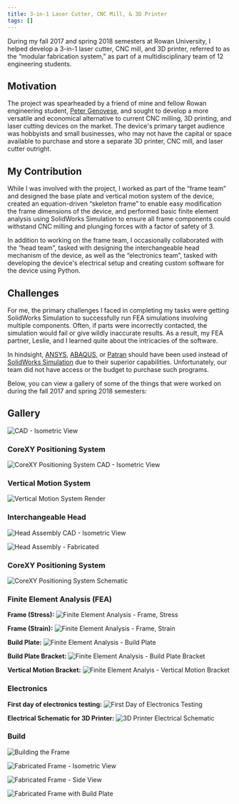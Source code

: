 ```yaml
---
title: 3-in-1 Laser Cutter, CNC Mill, & 3D Printer
tags: []
---
```


During my fall 2017 and spring 2018 semesters at Rowan University, I helped develop a 3-in-1 laser cutter, CNC mill, and 3D printer, referred to as the “modular fabrication system,” as part of a multidisciplinary team of 12 engineering students.

## Motivation
The project was spearheaded by a friend of mine and fellow Rowan engineering student, [Peter Genovese](https://www.linkedin.com/in/peter-genovese-iv-424b82105/), and sought to develop a more versatile and economical alternative to current CNC milling, 3D printing, and laser cutting devices on the market. The device's primary target audience was hobbyists and small businesses, who may not have the capital or space available to purchase and store a separate 3D printer, CNC mill, and laser cutter outright.

## My Contribution
While I was involved with the project, I worked as part of the “frame team” and designed the base plate and vertical motion system of the device, created an equation-driven “skeleton frame” to enable easy modification the frame dimensions of the device, and performed basic finite element analysis using SolidWorks Simulation to ensure all frame components could withstand CNC milling and plunging forces with a factor of safety of 3.

In addition to working on the frame team, I occasionally collaborated with the “head team”, tasked with designing the interchangeable head mechanism of the device, as well as the “electronics team”, tasked with developing the device's electrical setup and creating custom software for the device using Python.

## Challenges
For me, the primary challenges I faced in completing my tasks were getting SolidWorks Simulation to successfully run FEA simulations involving multiple components. Often, if parts were incorrectly contacted, the simulation would fail or give wildly inaccurate results. As a result, my FEA partner, Leslie, and I learned quite about the intricacies of the software.

In hindsight, [ANSYS](https://www.ansys.com/), [ABAQUS](https://www.3ds.com/products-services/simulia/products/abaqus/), or [Patran](https://hexagon.com/products/patran) should have been used instead of [SolidWorks Simulation](https://www.solidworks.com/product/solidworks-simulation) due to their superior capabilities. Unfortunately, our team did not have access or the budget to purchase such programs.

Below, you can view a gallery of some of the things that were worked on during the fall 2017 and spring 2018 semesters:

## Gallery

![CAD - Isometric View](3-in-1-laser-cutter-cnc-mill-3d-printer-cad-isometric-view.jpg)

### CoreXY Positioning System
![CoreXY Positioning System CAD - Isometric View](3-in-1-laser-cutter-cnc-mill-3d-printer-cad-core-xy-positioning-system-isometric-view.jpg)

### Vertical Motion System
![Vertical Motion System Render](3-in-1-laser-cutter-cnc-mill-3d-printer-render-vertical-motion-system.png)


### Interchangeable Head
![Head Assembly CAD - Isometric View](3-in-1-laser-cutter-cnc-mill-3d-printer-cad-head-assembly-isometric-view.jpg)

![Head Assembly - Fabricated](3-in-1-laser-cutter-cnc-mill-3d-printer-head-assembly-fabricated.png)

### CoreXY Positioning System
![CoreXY Positioning System Schematic](3-in-1-laser-cutter-cnc-mill-3d-printer-schematic-corexy-positioning-system.png)

### Finite Element Analysis (FEA)
**Frame (Stress):**
![Finite Element Analysis - Frame, Stress](3-in-1-laser-cutter-cnc-mill-3d-printer-fea-frame-stress.png)

**Frame (Strain):**
![Finite Element Analysis - Frame, Strain](3-in-1-laser-cutter-cnc-mill-3d-printer-fea-frame-strain.png)

**Build Plate:**
![Finite Element Analysis - Build Plate](3-in-1-laser-cutter-cnc-mill-3d-printer-fea-build-plate.png)

**Build Plate Bracket:**
![Finite Element Analysis - Build Plate Bracket](3-in-1-laser-cutter-cnc-mill-3d-printer-fea-build-plate-bracket.png)

**Vertical Motion Bracket:**
![Finite Element Analyis - Vertical Motion Bracket](3-in-1-laser-cutter-cnc-mill-3d-printer-fea-vertical-motion-bracket.png)

### Electronics
**First day of electronics testing:**
![First Day of Electronics Testing](3-in-1-laser-cutter-cnc-mill-3d-printer-first-day-of-electronics-testing.jpg)

**Electrical Schematic for 3D Printer:**
![3D Printer Electrical Schematic](3-in-1-laser-cutter-cnc-mill-3d-printer-3d-printer-electrical-schematic.jpg)

### Build
![Building the Frame](3-in-1-laser-cutter-cnc-mill-3d-printer-frame-assembly.jpg)

![Fabricated Frame - Isometric View](3-in-1-laser-cutter-cnc-mill-3d-printer-frame-fabricated-isometric-view.jpg)

![Fabricated Frame - Side View](3-in-1-laser-cutter-cnc-mill-3d-printer-frame-fabricated-side-view.jpeg)

![Fabricated Frame with Build Plate](3-in-1-laser-cutter-cnc-mill-3d-printer-frame-fabricated-with-build-plate.png)